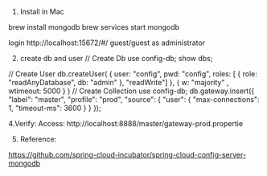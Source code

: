 1. Install in Mac

brew install mongodb
brew services start mongodb

login http://localhost:15672/#/  guest/guest as administrator

2. create db and user
// Create Db
use config-db;
show dbs;

// Create User
db.createUser( { user: "config",
                 pwd: "config",
                 roles: [
                          { role: "readAnyDatabase", db: "admin" },
                          "readWrite"] },
               { w: "majority" , wtimeout: 5000 } )
// Create Collection
use config-db;
db.gateway.insert({
  "label": "master",
  "profile": "prod",
  "source": {
    "user": {
      "max-connections": 1,
      "timeout-ms": 3600
    }
  }
});

4.Verify:
Access:
http://localhost:8888/master/gateway-prod.propertie

5. Reference:

https://github.com/spring-cloud-incubator/spring-cloud-config-server-mongodb

